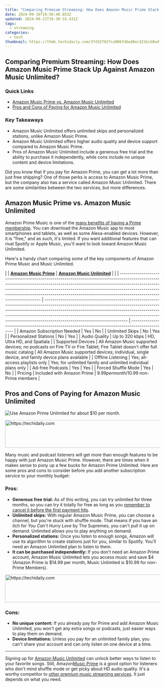 ```yaml
---
title: "Comparing Premium Streaming: How Does Amazon Music Prime Stack Up Against Amazon Music Unlimited?"
date: 2024-09-16T16:56:48.853Z
updated: 2024-09-21T16:30:33.431Z
tags:
  - streaming
categories:
  - tech
thumbnail: https://thmb.techidaily.com/3fd32f657ca906fd6ed8ec321bcb0a471e050e9fdbe1e0332d4aba568afc6cd5.jpg
---
```


## Comparing Premium Streaming: How Does Amazon Music Prime Stack Up Against Amazon Music Unlimited?

### Quick Links

* [Amazon Music Prime vs. Amazon Music Unlimited](https://digital-screen-recording.techidaily.com/updated-discover-the-most-reliable-android-apps-to-replay-your-favorite-ps2-games/)
* [Pros and Cons of Paying for Amazon Music Unlimited](https://facebook-record-videos.techidaily.com/updated-smooth-transition-techniques-for-youtube-to-dailymotion-upload/)

### Key Takeaways

* Amazon Music Unlimited offers unlimited skips and personalized stations, unlike Amazon Music Prime.
* Amazon Music Unlimited offers higher audio quality and device support compared to Amazon Music Prime.
* Pros of Amazon Music Unlimited include a generous free trial and the ability to purchase it independently, while cons include no unique content and device limitations.

 Did you know that if you pay for Amazon Prime, you can get a lot more than just free shipping? One of those perks is access to Amazon Music Prime, but the company also has a service called Amazon Music Unlimited. There are some similarities between the two services, but more differences.

##  Amazon Music Prime vs. Amazon Music Unlimited

 Amazon Prime Music is one of the [many benefits of having a Prime membership](https://tech-recovery.techidaily.com/deactivating-your-androids-facebook-feature-easy-instructions-inside/). You can download the Amazon Music app to most smartphones and tablets, as well as some Alexa-enabled devices. However, it is "free," and as such, it's limited. If you want additional features that can rival Spotify or Apple Music, you'll want to look toward Amazon Music Unlimited.

 Here's a handy chart comparing some of the key components of Amazon Prime Music and Music Unlimited.

| |  [**Amazon Music Prime**](https://www.amazon.com/music/prime?%5Fencoding=UTF8&tag=hotoge-20&linkCode=ur2&linkId=ef4156529a44b59eb5d49e6641bb950e&camp=1789&creative=9325&ascsubtag=UUhtgUeUpU2002422&asc%5Frefurl=https%3A%2F%2Fwww.howtogeek.com%2Fwhats-the-difference-between-amazon-music-prime-and-amazon-music-unlimited%2F&asc%5Fcampaign=Evergreen) | **[Amazon Music Unlimited](http://www.amazon.com/music/unlimited?%5Fencoding=UTF8&tag=hotoge-20&linkCode=ur2&linkId=08c993ace1277323950ad3dc3ca363a1&camp=1789&creative=9325&ascsubtag=UUhtgUeUpU2002422&asc%5Frefurl=https%3A%2F%2Fwww.howtogeek.com%2Fwhats-the-difference-between-amazon-music-prime-and-amazon-music-unlimited%2F&asc%5Fcampaign=Evergreen)** |                                                                                                  |
| -------------------------------------------------------------------------------------------------------------------------------------------------------------------------------------------------------------------------------------------------------------------------------------------------------------------------------------------------------------- | ------------------------------------------------------------------------------------------------------------------------------------------------------------------------------------------------------------------------------------------------------------------------------------------------------------------------------------------------------------------ | ------------------------------------------------------------------------------------------------ |
| Amazon Subscription Needed                                                                                                                                                                                                                                                                                                                                     | Yes                                                                                                                                                                                                                                                                                                                                                                | No                                                                                               |
| Unlimited Skips                                                                                                                                                                                                                                                                                                                                                | No                                                                                                                                                                                                                                                                                                                                                                 | Yes                                                                                              |
| Personalized Stations                                                                                                                                                                                                                                                                                                                                          | No                                                                                                                                                                                                                                                                                                                                                                 | Yes                                                                                              |
| Audio Quality                                                                                                                                                                                                                                                                                                                                                  | Up to 320 kbps                                                                                                                                                                                                                                                                                                                                                     | HD, Ultra HD, and Spatiala                                                                       |
| Supported Devices                                                                                                                                                                                                                                                                                                                                              | All Amazon Music supported devices; no podcasts on Fire TV or Fire Tablet; Fire Tablet doesn't offer full music catalog                                                                                                                                                                                                                                            | All Amazon Music supported devices; individual, single device, and family device plans available |
| Offline Listening                                                                                                                                                                                                                                                                                                                                              | Yes; all-access playlists only                                                                                                                                                                                                                                                                                                                                     | Yes; for unlimited family and unlimited individual plans only                                    |
| Ad-free Podcasts                                                                                                                                                                                                                                                                                                                                               | Yes                                                                                                                                                                                                                                                                                                                                                                | Yes                                                                                              |
| Forced Shuffle Mode                                                                                                                                                                                                                                                                                                                                            | Yes                                                                                                                                                                                                                                                                                                                                                                | No                                                                                               |
| Pricing                                                                                                                                                                                                                                                                                                                                                        | Included with Amazon Prime                                                                                                                                                                                                                                                                                                                                         | $9.99 per month/$10.99 non-Prime members                                                         |

##  Pros and Cons of Paying for Amazon Music Unlimited

![Use Amazon Prime Unlimited for about $10 per month.](https://static1.howtogeekimages.com/wordpress/wp-content/uploads/2024/03/amazon-prime-unlimited.jpg) 

<!-- affiliate ads begin -->
<a href="https://zebaoaffiliateprogram.pxf.io/c/5597632/2137975/21526" target="_top" id="2137975">
  <img src="//a.impactradius-go.com/display-ad/21526-2137975" border="0" alt="https://techidaily.com" width="728" height="90"/>
</a>
<img height="0" width="0" src="https://zebaoaffiliateprogram.pxf.io/i/5597632/2137975/21526" style="position:absolute;visibility:hidden;" border="0" />
<!-- affiliate ads end -->

 Many music and podcast listeners will get more than enough features to be happy with just Amazon Music Prime. However, there are times when it makes sense to pony up a few bucks for Amazon Prime Unlimited. Here are some pros and cons to consider before you add another subscription service to your monthly budget:

###  Pros:

* **Generous free trial:** As of this writing, you can try unlimited for three months, so you can try it totally for free as long as you [remember to cancel it before the first payment hits](https://remote-screen-capture.techidaily.com/updated-enhance-your-file-management-six-tips-for-win-11s-mov-files/).
* **Unlimited skips:** With regular Amazon Music Prime, you can choose a channel, but you're stuck with shuffle mode. That means if you have an itch for _You Can't Hurry Love_ by The Supremes, you can't pull it up on demand. Unlimited allows you to play anything on demand.
* **Personalized stations:** Once you listen to enough songs, Amazon will use its algorithm to create stations just for you, similar to Spotify. You'll need an Amazon Unlimited plan to listen to them.
* **It can be purchased independently:** If you don't need an Amazon Prime account, Amazon Music Unlimited lets you access music and save $4 (Amazon Prime is $14.99 per month, Music Unlimited is $10.99 for non-Prime Members).

<!-- affiliate ads begin -->
<a href="https://aligracehair.sjv.io/c/5597632/1885947/19272" target="_top" id="1885947">
  <img src="//a.impactradius-go.com/display-ad/19272-1885947" border="0" alt="https://techidaily.com" width="728" height="90"/>
</a>
<img height="0" width="0" src="https://aligracehair.sjv.io/i/5597632/1885947/19272" style="position:absolute;visibility:hidden;" border="0" />
<!-- affiliate ads end -->

###  Cons:

* **No unique content:** If you already pay for Prime and add Amazon Music Unlimited, you won't get any extra songs or podcasts, just easier ways to play them on demand.
* **Device limitations:** Unless you pay for an unlimited family plan, you can't share your account and can only listen on one device at a time.

---

 Signing up for [Amazon Music Unlimited](https://www.amazon.com/music/unlimited?%5Fencoding=UTF8&tag=hotoge-20&linkCode=ur2&linkId=08c993ace1277323950ad3dc3ca363a1&camp=1789&creative=9325&ascsubtag=UUhtgUeUpU2002422&asc%5Frefurl=https%3A%2F%2Fwww.howtogeek.com%2Fwhats-the-difference-between-amazon-music-prime-and-amazon-music-unlimited%2F&asc%5Fcampaign=Evergreen) can unlock better ways to listen to your favorite songs. Still, Amazon[Music Prime](https://www.amazon.com/music/prime?%5Fencoding=UTF8&tag=hotoge-20&linkCode=ur2&linkId=ef4156529a44b59eb5d49e6641bb950e&camp=1789&creative=9325&ascsubtag=UUhtgUeUpU2002422&asc%5Frefurl=https%3A%2F%2Fwww.howtogeek.com%2Fwhats-the-difference-between-amazon-music-prime-and-amazon-music-unlimited%2F&asc%5Fcampaign=Evergreen) is a good option for listeners who don't mind shuffle mode or get picky about HD audio quality. It's a worthy competitor to [other premium music streaming services](https://tech-renaissance.techidaily.com/unlocking-the-secrets-of-successful-tiktok-duets-for-beginners/). It just depends on what you need.

<ins class="adsbygoogle"
     style="display:block"
     data-ad-format="autorelaxed"
     data-ad-client="ca-pub-7571918770474297"
     data-ad-slot="1223367746"></ins>

<ins class="adsbygoogle"
     style="display:block"
     data-ad-client="ca-pub-7571918770474297"
     data-ad-slot="8358498916"
     data-ad-format="auto"
     data-full-width-responsive="true"></ins>



